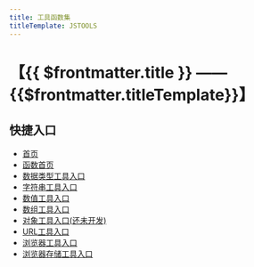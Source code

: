 ```yaml
---
title: 工具函数集
titleTemplate: JSTOOLS
---
```

# 【{{ $frontmatter.title }} —— {{$frontmatter.titleTemplate}}】
## 快捷入口

- [首页](/) <!-- sends the user to the root index.md -->
- [函数首页](/functions/) <!-- sends the user to index.html of directory foo -->
- [数据类型工具入口](/functions/typeTool/) <!-- anchors user to a heading in the foo index file -->
- [字符串工具入口](/functions/stringTool/) <!-- you can omit extention -->
- [数值工具入口](/functions/numberTool/) <!-- you can append .md -->
- [数组工具入口](/functions/arrayTool/) <!-- or you can append .html -->
- [对象工具入口(还未开发)](/functions/objectTool/) <!-- or you can append .html -->
- [URL工具入口](/functions/urlTool/) <!-- or you can append .html -->
- [浏览器工具入口](/functions/browserTool/) <!-- or you can append .html -->
- [浏览器存储工具入口](/functions/storageTool/) <!-- or you can append .html -->